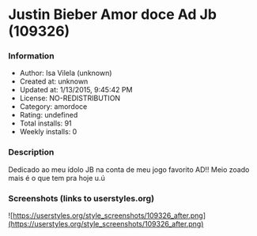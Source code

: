 # Justin Bieber Amor doce Ad Jb (109326)

### Information
- Author: Isa Vilela (unknown)
- Created at: unknown
- Updated at: 1/13/2015, 9:45:42 PM
- License: NO-REDISTRIBUTION
- Category: amordoce
- Rating: undefined
- Total installs: 91
- Weekly installs: 0


### Description
Dedicado ao meu ídolo JB na conta de meu jogo favorito AD!! Meio zoado mais é o que tem pra hoje u.ú


### Screenshots (links to userstyles.org)
![https://userstyles.org/style_screenshots/109326_after.png](https://userstyles.org/style_screenshots/109326_after.png)


